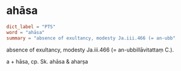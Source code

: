 # ahāsa

``` toml
dict_label = "PTS"
word = "ahāsa"
summary = "absence of exultancy, modesty Ja.iii.466 (= an-ubb"
```

absence of exultancy, modesty Ja.iii.466 (= an\-ubbillāvitattaṃ C.).

a \+ hāsa, cp. Sk. ahāsa & aharṣa

